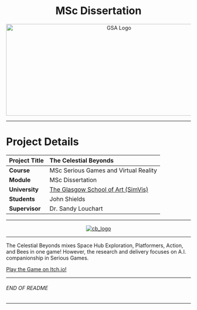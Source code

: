 <h1 align="center">MSc Dissertation</h1>

<a href="https://www.gsa.ac.uk/" >
<p align="center"><img src="https://d4ya733yr7s0y.cloudfront.net/images/made/images/uploads/general/Uni-logo-GSA_730_290_80.jpg"
alt="GSA Logo" width="600" height="250"/>
</p></a>

***

# Project Details
| **Project Title** | The Celestial Beyonds |
| :------------- |:-------------|
| **Course**               | MSc Serious Games and Virtual Reality |
| **Module**               | MSc Dissertation |
| **University**           | [The Glasgow School of Art (SimVis)](https://www.gsa.ac.uk/) |
| **Students**             | John Shields |
| **Supervisor**           | Dr. Sandy Louchart |

***

<a href="https://github.com/johnshields/celestial-beyonds" >
<p align="center"><img src="https://i.ibb.co/NLRz2JT/a-ch-mb-LOGO.png"
alt="cb_logo" width="auto" height="auto"/>
</p></a>

***
The Celestial Beyonds mixes Space Hub Exploration, Platformers, Action, and Bees in one game! However, the research and delivery focuses on A.I. companionship in Serious Games.

[Play the Game on Itch.io!](https://shieldsdev.itch.io/the-celestial-beyonds-td)
***

###### END OF README

***
